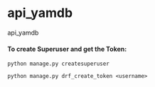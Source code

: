 # api_yamdb
api_yamdb


#### To create Superuser and get the Token:

```
python manage.py createsuperuser
```

```
python manage.py drf_create_token <username>

```

